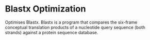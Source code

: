 # Blastx Optimization
Optimises Blastx. 
Blastx is a program that compares the six-frame conceptual translation products of a nucleotide query sequence (both strands) against a protein sequence database.
